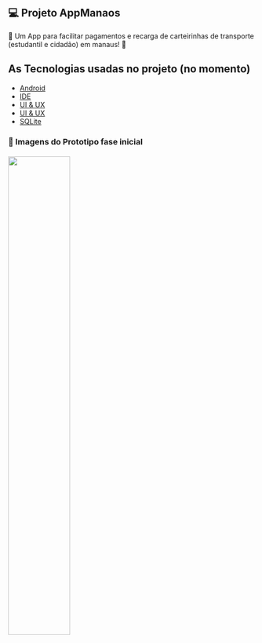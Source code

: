 ## 💻 Projeto AppManaos
 :rocket: Um App para facilitar pagamentos e recarga de carteirinhas de transporte (estudantil e cidadão) em manaus! :rocket:
 
 ## As Tecnologias usadas no projeto (no momento)
 - [Android](https://developer.android.com)
 - [IDE](https://developer.android.com/studio)
 - [UI & UX](https://marvelapp.com)
 - [UI & UX](https://www.figma.com)
- [SQLite](https://www.sqlite.org)

<h3> 📱 Imagens do Prototipo fase inicial </br> </br> 
 <img src="https://github.com/cabral33/AppManaos/blob/master/Prototipos/PrototipoManaos.png?raw=true" width=50% />
 </h3>
 


